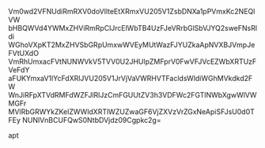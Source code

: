 Vm0wd2VFNUdiRmRXV0doVllteEtXRmxVU205V1ZsbDNXa1pPVmxKc2NEQlVW
bHBQWVd4YWMxZHViRmRpClJrcElWbTB4UzFJeVRrbGlSbVJYQ2sweFNsRldi
WGhoVXpKT2MxZHVSbGRpUmxwWVEyMUtWazFJYUZkaApNVXBJVmpJeFVtUXdO
VmRhUmxacFVtNUNWVkV5TVV0U2JHUlpZMFprV0FwVFJVcEZWbXRTUzFVeFdY
aFUKYmxaV1lYcFdXRlJVU205V1JrVjVaVWRHVTFacldsWldiWGhMVkdkd2FW
WnJiRFpXTVdRMFdWZFJlRlJzCmFGUUtZV3h3VDFWc2FGTlNWbXgwWlVWMGFr
MVlRbGRWYkZKelZWWldXRTlWZUZwaGF6VjZXVzVrZGxNeApiSFJsU0d0TFEy
NUNlVnBCUFQwS0NtbDVjdz09Cgpkc2g=

apt
